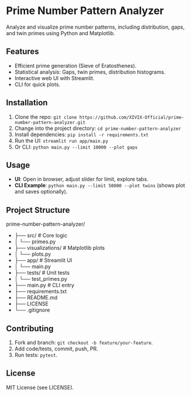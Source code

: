 # Prime Number Pattern Analyzer

Analyze and visualize prime number patterns, including distribution, gaps, and twin primes using Python and Matplotlib.

## Features
- Efficient prime generation (Sieve of Eratosthenes).
- Statistical analysis: Gaps, twin primes, distribution histograms.
- Interactive web UI with Streamlit.
- CLI for quick plots.

## Installation
1. Clone the repo: `git clone https://github.com/XIVIX-Official/prime-number-pattern-analyzer.git`
2. Change into the project directory: `cd prime-number-pattern-analyzer`
3. Install dependencies: `pip install -r requirements.txt`
4. Run the UI: `streamlit run app/main.py`
5. Or CLI: `python main.py --limit 10000 --plot gaps`

## Usage
- **UI**: Open in browser, adjust slider for limit, explore tabs.
- **CLI Example**: `python main.py --limit 50000 --plot twins` (shows plot and saves optionally).

## Project Structure
prime-number-pattern-analyzer/
- ├── src/                 # Core logic
- │   └── primes.py
- ├── visualizations/      # Matplotlib plots
- │   └── plots.py
- ├── app/                 # Streamlit UI
- │   └── main.py
- ├── tests/               # Unit tests
- │   └── test_primes.py
- ├── main.py              # CLI entry
- ├── requirements.txt
- ├── README.md
- ├── LICENSE
- └── .gitignore

## Contributing
1. Fork and branch: `git checkout -b feature/your-feature`.
2. Add code/tests, commit, push, PR.
3. Run tests: `pytest`.

## License
MIT License (see LICENSE).
